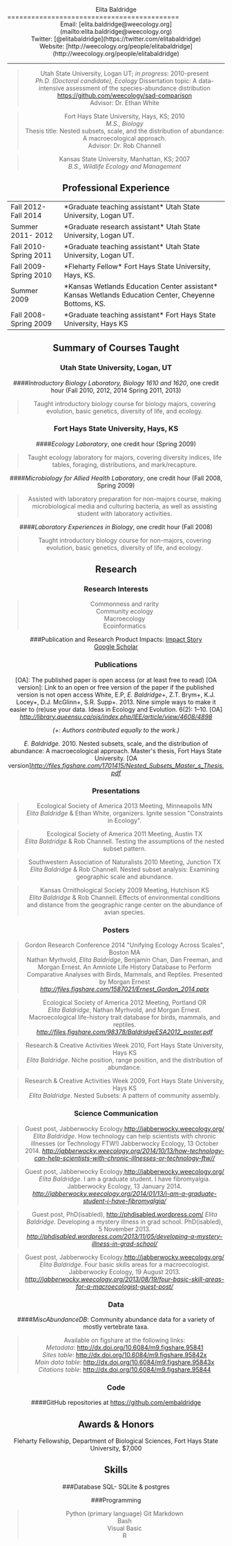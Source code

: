 <center>Elita Baldridge</center>
===========================================
<center>Email: [elita.baldridge@weecology.org](mailto:elita.baldridge@weecology.org)
<center>Twitter: [@elitabaldridge](https://twitter.com/elitabaldridge)
<center>Website: [http://weecology.org/people/elitabaldridge](http://weecology.org/people/elitabaldridge)

---------
> Utah State University, Logan UT; *in progress*: 2010-present   
*Ph.D. (Doctoral candidate), Ecology* 
Dissertation topic: A data-intensive assessment of the species-abundance distribution  
https://github.com/weecology/sad-comparison   
Advisor:  Dr. Ethan White

>Fort Hays State University, Hays, KS; 2010  
*M.S., Biology*  
Thesis title: Nested subsets, scale, and the distribution of abundance: A macroecological approach.  
Advisor:  Dr. Rob Channell

>Kansas State University, Manhattan, KS; 2007  
*B.S., Wildlife Ecology and Management*

Professional Experience
-------------------------
<table>
    <tr>
        <td>Fall 2012- Fall 2014</td>
        <td>*Graduate teaching assistant*  
Utah State University, Logan UT.</td>
    </tr>
    <tr>
        <td>Summer 2011- 2012</td>
        <td>*Graduate research assistant*  
 Utah State University, Logan UT.</td>
    </tr>
    <tr>
        <td>Fall 2010-Spring 2011</td>
        <td>*Graduate teaching assistant*   
 Utah State University, Logan UT.</td>
    </tr>
    <tr>
        <td>Fall 2009-Spring 2010</td>
        <td>*Fleharty Fellow*    
 Fort Hays State University, Hays, KS.</td>
    </tr>
    <tr>
        <td>Summer 2009</td>
        <td>*Kansas Wetlands Education Center assistant*  
Kansas Wetlands Education Center,
Cheyenne Bottoms, KS.</td>
    </tr>
    <tr>
        <td>Fall 2008-Spring 2009</td>
        <td>*Graduate teaching assistant*  
Fort Hays State University, Hays KS</td>
    </tr>

</table>

Summary of Courses Taught
--------------------------
### Utah State University, Logan, UT
####*Introductory Biology Laboratory, Biology 1610 and 1620*, one credit hour (Fall 2010, 2012, 2014 Spring 2011, 2013)  
> Taught introductory biology course for biology majors, covering evolution, basic genetics, diversity of life, and ecology.

### Fort Hays State University, Hays, KS
####*Ecology Laboratory*, one credit hour (Spring 2009)
> Taught ecology laboratory for majors, covering diversity indices, life tables, foraging, distributions, and mark/recapture.

####*Microbiology for Allied Health Laboratory*, one credit hour (Fall 2008, Spring 2009)
> Assisted with laboratory preparation for non-majors course, making microbiological media and culturing bacteria, as well as assisting student with laboratory activities.

####*Laboratory Experiences in Biology*, one credit hour (Fall 2008)
> Taught introductory biology course for non-majors, covering evolution, basic genetics, diversity of life, and ecology.


Research
--------------------------
### Research Interests
> Commonness and rarity  
Community ecology  
Macroecology  
Ecoinformatics

###Publication and Research Product Impacts: 
[Impact Story](http://weecology.org/people/elitabaldridge)  
[Google Scholar](http://scholar.google.com/citations?user=BHY3EXUAAAAJ)

### Publications
[OA]: The published paper is open access (or at least free to read)
[OA version]: Link to an open or free version of the paper if the published version is not open access
White, E.P, *E. Baldridge*+, Z.T. Brym+, K.J. Locey+, D.J. McGlinn+, S.R. Supp+. 2013. Nine simple ways to make it easier to (re)use your data. Ideas in Ecology and Evolution. 6(2): 1–10. [OA] *http://library.queensu.ca/ojs/index.php/IEE/article/view/4608/4898* 

*(+: Authors contributed equally to the work.)*

*E. Baldridge*. 2010. Nested subsets, scale, and the distribution of abundance: A macroecological approach.  Master's thesis, Fort Hays State University. [OA version]*http://files.figshare.com/1701415/Nested_Subsets_Master_s_Thesis.pdf* 


### Presentations
> Ecological Society of America 2013 Meeting, Minneapolis MN   
*Elita Baldridge* & Ethan White, organizers. Ignite session "Constraints in Ecology".

> Ecological Society of America 2011 Meeting, Austin TX  
*Elita Baldridge* & Rob Channell.  Testing the assumptions of the nested subset pattern.

>Southwestern Association of Naturalists 2010 Meeting, Junction TX  
*Elita Baldridge* & Rob Channell.  Nested subset analysis: Examining geographic scale and abundance.

> Kansas Ornithological Society 2009 Meeting, Hutchison KS  
*Elita Baldridge* & Rob Channell.  Effects of environmental conditions and distance from the geographic range center on the abundance of avian species.

### Posters
>Gordon Research Conference 2014 "Unifying Ecology Across Scales", Boston MA  
Nathan Myrhvold, *Elita Baldridge*, Benjamin Chan, Dan Freeman, and Morgan Ernest. An Amniote Life History Database to Perform Comparative Analyses with Birds, Mammals, and Reptiles. Presented by Morgan Ernest  
*http://files.figshare.com/1587021/Ernest_Gordon_2014.pptx*


>Ecological Society of America 2012 Meeting, Portland OR  
*Elita Baldridge*, Nathan Myrhvold, and Morgan Ernest.  Macroecological life-history trait database for birds, mammals, and reptiles.
*http://files.figshare.com/98378/BaldridgeESA2012_poster.pdf*

>Research & Creative Activities Week 2010, Fort Hays State University, Hays KS  
*Elita Baldridge*.  Niche position, range position, and the distribution of abundance.

>Research & Creative Activities Week 2009, Fort Hays State University, Hays KS  
*Elita Baldridge*.  Nested Subsets: A pattern of community assembly.

### Science Communication
>Guest post, Jabberwocky Ecology,http://jabberwocky.weecology.org/
*Elita Baldridge*. How technology can help scientists with chronic illnesses (or Technology FTW!) Jabberwocky Ecology, 13 October 2014. *http://jabberwocky.weecology.org/2014/10/13/how-technology-can-help-scientists-with-chronic-illnesses-or-technology-ftw//*

>Guest post, Jabberwocky Ecology,http://jabberwocky.weecology.org/
*Elita Baldridge*. I am a graduate student. I have fibromyalgia. Jabberwocky Ecology, 13 January 2014. *http://jabberwocky.weecology.org/2014/01/13/i-am-a-graduate-student-i-have-fibromyalgia/*

>Guest post, PhD(isabled), http://phdisabled.wordpress.com/
*Elita Baldridge*. Developing a mystery illness in grad school. PhD(isabled), 5 November 2013. *http://phdisabled.wordpress.com/2013/11/05/developing-a-mystery-illness-in-grad-school/*
 
>Guest post, Jabberwocky Ecology,http://jabberwocky.weecology.org/
*Elita Baldridge*. Four basic skills areas for a macroecologist. Jabberwocky Ecology, 19 August 2013. *http://jabberwocky.weecology.org/2013/08/19/four-basic-skill-areas-for-a-macroecologist-guest-post/*


### Data
####*MiscAbundanceDB*: Community abundance data for a variety of mostly vertebrate taxa.  
>Available on figshare at the following links:    
*Metadata*: http://dx.doi.org/10.6084/m9.figshare.95841  
*Sites table*: http://dx.doi.org/10.6084/m9.figshare.95842x  
*Main data table*: http://dx.doi.org/10.6084/m9.figshare.95843x  
*Citations table*: http://dx.doi.org/10.6084/m9.figshare.95844


### Code
####GitHub repositories at https://github.com/embaldridge

Awards & Honors
--------------------------
Fleharty Fellowship, Department of Biological Sciences, Fort Hays State University, $7,000

Skills
---------------------------
###Database
SQL- SQLite & postgres

###Programming
>Python (primary language)
Git
Markdown   
Bash  
Visual Basic  
R
